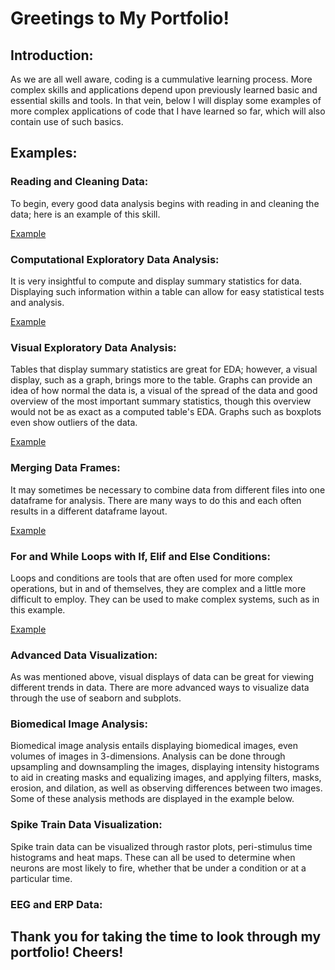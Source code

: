 # Greetings to My Portfolio!

## Introduction:

As we are all well aware, coding is a cummulative learning process. More complex skills and applications depend upon previously learned basic and essential skills and tools. In that vein, below I will display some examples of more complex applications of code that I have learned so far, which will also contain use of such basics.

## Examples:

### Reading and Cleaning Data:

To begin, every good data analysis begins with reading in and cleaning the data; here is an example of this skill.

[Example](Reading-and-Cleaning-Data.md)

### Computational Exploratory Data Analysis:

It is very insightful to compute and display summary statistics for data. Displaying such information within a table can allow for easy statistical tests and analysis.

[Example](Computational-EDA-Example.md)

### Visual Exploratory Data Analysis:

Tables that display summary statistics are great for EDA; however, a visual display, such as a graph, brings more to the table. Graphs can provide an idea of how normal the data is, a visual of the spread of the data and good overview of the most important summary statistics, though this overview would not be as exact as a computed table's EDA. Graphs such as boxplots even show outliers of the data. 

[Example](Visual-EDA.htm)

### Merging Data Frames:

It may sometimes be necessary to combine data from different files into one dataframe for analysis. There are many ways to do this and each often results in a different dataframe layout. 

[Example](Merging-Data-frames-Example.md)

### For and While Loops with If, Elif and Else Conditions:

Loops and conditions are tools that are often used for more complex operations, but in and of themselves, they are complex and a little more difficult to employ. They can be used to make complex systems, such as in this example.

[Example](For-and-While-Loop-Example.htm)

### Advanced Data Visualization:

As was mentioned above, visual displays of data can be great for viewing different trends in data. There are more advanced ways to visualize data through the use of seaborn and subplots.

### Biomedical Image Analysis:

Biomedical image analysis entails displaying biomedical images, even volumes of images in 3-dimensions. Analysis can be done through upsampling and downsampling the images, displaying intensity histograms to aid in creating masks and equalizing images, and applying filters, masks, erosion, and dilation, as well as observing differences between two images. Some of these analysis methods are displayed in the example below.

### Spike Train Data Visualization:

Spike train data can be visualized through rastor plots, peri-stimulus time histograms and heat maps. These can all be used to determine when neurons are most likely to fire, whether that be under a condition or at a particular time. 

### EEG and ERP Data:

## Thank you for taking the time to look through my portfolio! Cheers!
